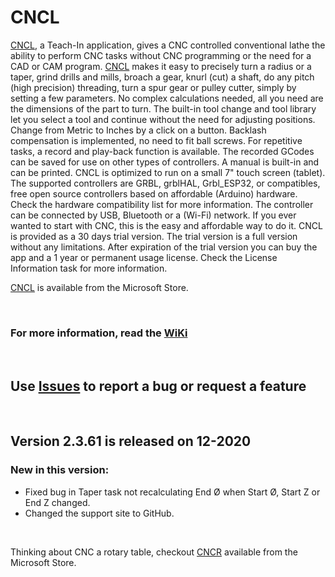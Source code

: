 # CNCL
[CNCL](https://www.microsoft.com/store/apps/9P42TB5T697H), a Teach-In application, gives a CNC controlled conventional lathe the ability to perform CNC tasks without CNC programming or the need for a CAD or CAM program. [CNCL](https://www.microsoft.com/store/apps/9P42TB5T697H) makes it easy to precisely turn a radius or a taper, grind drills and mills, broach a gear, knurl (cut) a shaft, do any pitch (high precision) threading, turn a spur gear or pulley cutter, simply by setting a few parameters. No complex calculations needed, all you need are the dimensions of the part to turn. The built-in tool change and tool library let you select a tool and continue without the need for adjusting positions. Change from Metric to Inches by a click on a button. Backlash compensation is implemented, no need to fit ball screws. For repetitive tasks, a record and play-back function is available. The recorded GCodes can be saved for use on other types of controllers. A manual is built-in and can be printed.
CNCL is optimized to run on a small 7" touch screen (tablet). The supported controllers are GRBL, grblHAL, Grbl_ESP32, or compatibles, free open source controllers based on affordable (Arduino) hardware. Check the hardware compatibility list for more information. The controller can be connected by USB, Bluetooth or a (Wi-Fi) network.
If you ever wanted to start with CNC, this is the easy and affordable way to do it.
CNCL is provided as a 30 days trial version. The trial version is a full version without any limitations. After expiration of the trial version you can buy the app and a 1 year or permanent usage license. Check the License Information task for more information.


[CNCL](https://www.microsoft.com/store/apps/9P42TB5T697H) is available from the Microsoft Store.
<p>&nbsp;</p> 

### For more information, read the [WiKi](https://github.com/MetalWorkerTools/LatheOffCenterCalculator/wiki)
<p>&nbsp;</p>

## Use [**Issues**](https://github.com/MetalWorkerTools/CNCL/issues) to report a bug or request a feature 
<p>&nbsp;</p>

## Version 2.3.61 is released on 12-2020  

### New in this version:
* Fixed bug in Taper task not recalculating End Ø when Start Ø, Start Z or End Z changed.
* Changed the support site to GitHub.
  
<p>&nbsp;</p>  



Thinking about CNC a rotary table, checkout [CNCR](https://www.microsoft.com/store/apps/9N7HPG47XK0G) available from the Microsoft Store.  

